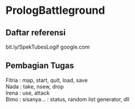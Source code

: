 # PrologBattleground

## Daftar referensi
bit.ly/SpekTubesLogif
google.com

## Pembagian Tugas
Fitria : map, start, quit, load, save  
Nada  : take, nsew, drop  
Irena  : use, attack  
Bimo  : sisanya... : status, random list generator, dll  
